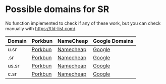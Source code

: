 # Possible domains for SR

No function implemented to check if any of these work, but you can check manually with https://tld-list.com/

| Domain | Porkbun | NameCheap | Google Domains |
|---|---|---|---|
| u.sr | [Porkbun](https://porkbun.com/checkout/search?prb=e814663da1&tlds=&idnLanguage=&search=search&q=u.sr) | [Namecheap](https://www.namecheap.com/domains/registration/results/?domain=u.sr) | [Google](https://domains.google.com/registrar/search?searchTerm=u.sr) |
| .sr | [Porkbun](https://porkbun.com/checkout/search?prb=e814663da1&tlds=&idnLanguage=&search=search&q=.sr) | [Namecheap](https://www.namecheap.com/domains/registration/results/?domain=.sr) | [Google](https://domains.google.com/registrar/search?searchTerm=.sr) |
| us.sr | [Porkbun](https://porkbun.com/checkout/search?prb=e814663da1&tlds=&idnLanguage=&search=search&q=us.sr) | [Namecheap](https://www.namecheap.com/domains/registration/results/?domain=us.sr) | [Google](https://domains.google.com/registrar/search?searchTerm=us.sr) |
| c.sr | [Porkbun](https://porkbun.com/checkout/search?prb=e814663da1&tlds=&idnLanguage=&search=search&q=c.sr) | [Namecheap](https://www.namecheap.com/domains/registration/results/?domain=c.sr) | [Google](https://domains.google.com/registrar/search?searchTerm=c.sr) |
